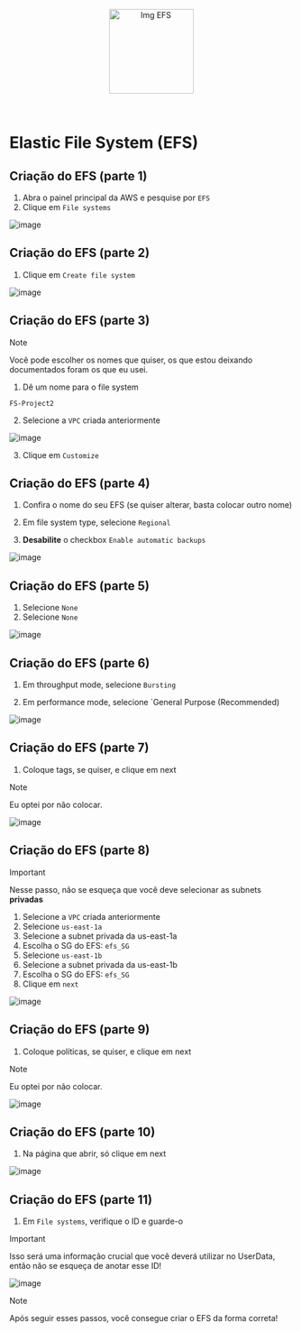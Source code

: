 <p align="center">
  <img src="https://github.com/user-attachments/assets/1771a917-45b2-4bdd-82ed-91a6a2e50b80" alt="Img EFS" width="150">
</p>
<br>

# Elastic File System (EFS)

## Criação do EFS (parte 1)

1. Abra o painel principal da AWS e pesquise por `EFS`
2. Clique em `File systems`

![image](https://github.com/user-attachments/assets/4dc1d97f-7bb7-4152-894e-8001b8488a60)

## Criação do EFS (parte 2)

1. Clique em `Create file system`

![image](https://github.com/user-attachments/assets/f7c30818-2e3c-40e1-87ac-9f47beb8c746)

## Criação do EFS (parte 3)

> [!NOTE]
> Você pode escolher os nomes que quiser, os que estou deixando documentados foram os que eu usei.

1. Dê um nome para o file system

`FS-Project2`

2. Selecione a `VPC` criada anteriormente

![image](https://github.com/user-attachments/assets/9aeb86da-4165-4af9-b925-3c070e2f88e1)

3. Clique em `Customize`

## Criação do EFS (parte 4)

1. Confira o nome do seu EFS (se quiser alterar, basta colocar outro nome)

2. Em file system type, selecione `Regional`

3. **Desabilite** o checkbox `Enable automatic backups`

![image](https://github.com/user-attachments/assets/5a006d4c-87e8-4015-8bb0-c584614c441a)

## Criação do EFS (parte 5)

1. Selecione `None`
2. Selecione `None`

![image](https://github.com/user-attachments/assets/c0dfaabf-74e5-4d31-9134-c0e01a28b8e4)

## Criação do EFS (parte 6)

1. Em throughput mode, selecione `Bursting`

2. Em performance mode, selecione `General Purpose (Recommended)

![image](https://github.com/user-attachments/assets/1c8396ef-132b-40f3-8c49-7d3b7fcc7bcf)


## Criação do EFS (parte 7)

1. Coloque tags, se quiser, e clique em next

> [!NOTE]
> Eu optei por não colocar.

![image](https://github.com/user-attachments/assets/1304c264-0311-45ae-b421-41b0511f7d16)

## Criação do EFS (parte 8)

> [!IMPORTANT]
> Nesse passo, não se esqueça que você deve selecionar as subnets **privadas**

1. Selecione a `VPC` criada anteriormente
2. Selecione `us-east-1a`   
3. Selecione a subnet privada da us-east-1a
4. Escolha o SG do EFS: `efs_SG`
5. Selecione `us-east-1b`
6. Selecione a subnet privada da us-east-1b
7. Escolha o SG do EFS: `efs_SG`
8. Clique em `next`

![image](https://github.com/user-attachments/assets/1bb4a0b7-6465-44d0-bcd6-431aa18c1595)

## Criação do EFS (parte 9)

1. Coloque políticas, se quiser, e clique em next

> [!NOTE]
> Eu optei por não colocar.

![image](https://github.com/user-attachments/assets/96cef37c-d9c9-4215-9895-b9299b2cd7a5)

## Criação do EFS (parte 10)

1. Na página que abrir, só clique em next

![image](https://github.com/user-attachments/assets/395cdbd5-63a5-4e9c-ae29-4c271e7dd980)

## Criação do EFS (parte 11)

1. Em `File systems`, verifique o ID e guarde-o

> [!IMPORTANT]
> Isso será uma informação crucial que você deverá utilizar no UserData, então não se esqueça de anotar esse ID!

![image](https://github.com/user-attachments/assets/e1a3bad4-060d-4cef-9ee0-25023babcde2)

> [!NOTE]
> Após seguir esses passos, você consegue criar o EFS da forma correta!

